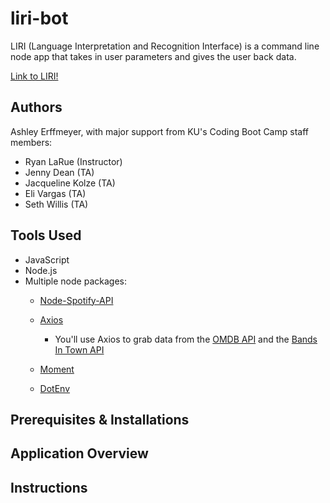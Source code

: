 # liri-bot

LIRI (Language Interpretation and Recognition Interface) is a command line node app that takes in user parameters and gives the user back data.  

[Link to LIRI!](https://ashleyerffmeyer.github.io/liri-bot/) 

## Authors
Ashley Erffmeyer, with major support from KU's Coding Boot Camp staff members:
* Ryan LaRue (Instructor)
* Jenny Dean (TA)
* Jacqueline Kolze (TA)
* Eli Vargas (TA)
* Seth Willis (TA)

## Tools Used
* JavaScript
* Node.js
* Multiple node packages: 
  * [Node-Spotify-API](https://www.npmjs.com/package/node-spotify-api)

   * [Axios](https://www.npmjs.com/package/axios)

     * You'll use Axios to grab data from the [OMDB API](http://www.omdbapi.com) and the [Bands In Town API](http://www.artists.bandsintown.com/bandsintown-api)

   * [Moment](https://www.npmjs.com/package/moment)

   * [DotEnv](https://www.npmjs.com/package/dotenv)

## Prerequisites & Installations


## Application Overview

## Instructions
